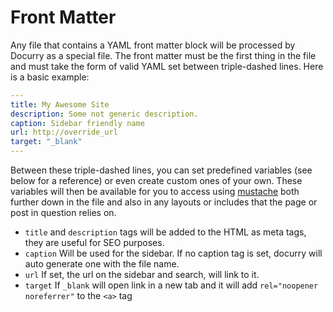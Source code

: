 # Front Matter

Any file that contains a YAML front matter block will be processed by Docurry as a special file. The front matter must be the first thing in the file and must take the form of valid YAML set between triple-dashed lines. Here is a basic example:

```YAML
---
title: My Awesome Site
description: Some not generic description.
caption: Sidebar friendly name
url: http://override_url
target: "_blank"
---
```

Between these triple-dashed lines, you can set predefined variables (see below for a reference) or even create custom ones of your own. These variables will then be available for you to access using [mustache](variables.html) both further down in the file and also in any layouts or includes that the page or post in question relies on.

- `title` and `description` tags will be added to the HTML as meta tags, they are useful for SEO purposes.
- `caption` Will be used for the sidebar. If no caption tag is set, docurry will auto generate one with the file name.
- `url` If set, the url on the sidebar and search, will link to it.
- `target` If `_blank` will open link in a new tab and it will add `rel="noopener noreferrer"` to the `<a>` tag
